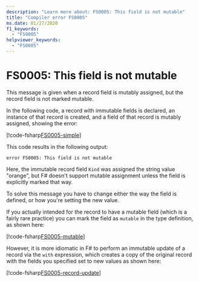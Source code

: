 ```yaml
---
description: "Learn more about: FS0005: This field is not mutable"
title: "Compiler error FS0005"
ms.date: 01/27/2020
f1_keywords:
  - "FS0005"
helpviewer_keywords:
  - "FS0005"
---
```


# FS0005: This field is not mutable

This message is given when a record field is mutably assigned, but the record field is not marked mutable.

In the following code, a record with immutable fields is declared, an instance of that record is created, and a field of that record is mutably assigned, showing the error:

[!code-fsharp[FS0005-simple](~/samples/snippets/fsharp/compiler-messages/fs0005.fsx#L2-L8)]

This code results in the following output:

```text
error FS0005: This field is not mutable
```

Here, the immutable record field `Kind` was assigned the string value "orange", but F# doesn't support mutable assignment unless the field is explicitly marked that way.

To solve this message you have to change either the way the field is defined, or how you're setting the new value.

If you actually intended for the record to have a mutable field (which is a fairly rare practice) you can mark the field as `mutable` in the type definition, as shown here:

[!code-fsharp[FS0005-mutable](~/samples/snippets/fsharp/compiler-messages/fs0005.fsx#L11-L17)]

However, it is more idiomatic in F# to perform an immutable update of a record via the `with` expression, which creates a copy of the original record with the fields you specified set to new values as shown here:

[!code-fsharp[FS0005-record-update](~/samples/snippets/fsharp/compiler-messages/fs0005.fsx#L20-L26)]
